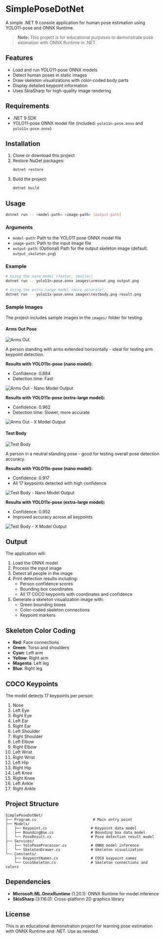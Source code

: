# SimplePoseDotNet

A simple .NET 9 console application for human pose estimation using YOLO11-pose and ONNX Runtime.

> **Note:** This project is for educational purposes to demonstrate pose estimation with ONNX Runtime in .NET.

## Features

- Load and run YOLO11-pose ONNX models
- Detect human poses in static images
- Draw skeleton visualizations with color-coded body parts
- Display detailed keypoint information
- Uses SkiaSharp for high-quality image rendering

## Requirements

- .NET 9 SDK
- YOLO11-pose ONNX model file (included: `yolo11n-pose.onnx` and `yolo11x-pose.onnx`)

## Installation

1. Clone or download this project
2. Restore NuGet packages:
   ```bash
   dotnet restore
   ```
3. Build the project:
   ```bash
   dotnet build
   ```

## Usage

```bash
dotnet run -- <model-path> <image-path> [output-path]
```

### Arguments

- `model-path`: Path to the YOLO11 pose ONNX model file
- `image-path`: Path to the input image file
- `output-path`: (Optional) Path for the output skeleton image (default: `output_skeleton.png`)

### Example

```bash
# Using the nano model (faster, smaller)
dotnet run -- yolo11n-pose.onnx images\armsout.png output.png

# Using the extra-large model (more accurate)
dotnet run -- yolo11x-pose.onnx images\testbody.png result.png
```

### Sample Images

The project includes sample images in the `images/` folder for testing:

#### Arms Out Pose
![Arms Out](images/armsout.png)

A person standing with arms extended horizontally - ideal for testing arm keypoint detection.

**Results with YOLO11n-pose (nano model):**
- Confidence: 0.884
- Detection time: Fast

![Arms Out - Nano Model Output](images/output_armsout_n.png)

**Results with YOLO11x-pose (extra-large model):**
- Confidence: 0.962
- Detection time: Slower, more accurate

![Arms Out - X Model Output](images/output_armsout_x.png)

#### Test Body
![Test Body](images/testbody.png)

A person in a neutral standing pose - good for testing overall pose detection accuracy.

**Results with YOLO11n-pose (nano model):**
- Confidence: 0.917
- All 17 keypoints detected with high confidence

![Test Body - Nano Model Output](images/output_testbody_n.png)

**Results with YOLO11x-pose (extra-large model):**
- Confidence: 0.952
- Improved accuracy across all keypoints

![Test Body - X Model Output](images/output_testbody_x.png)

## Output

The application will:
1. Load the ONNX model
2. Process the input image
3. Detect all people in the image
4. Print detection results including:
   - Person confidence scores
   - Bounding box coordinates
   - All 17 COCO keypoints with coordinates and confidence
5. Generate a skeleton visualization image with:
   - Green bounding boxes
   - Color-coded skeleton connections
   - Keypoint markers

## Skeleton Color Coding

- **Red**: Face connections
- **Green**: Torso and shoulders
- **Cyan**: Left arm
- **Yellow**: Right arm
- **Magenta**: Left leg
- **Blue**: Right leg

## COCO Keypoints

The model detects 17 keypoints per person:
1. Nose
2. Left Eye
3. Right Eye
4. Left Ear
5. Right Ear
6. Left Shoulder
7. Right Shoulder
8. Left Elbow
9. Right Elbow
10. Left Wrist
11. Right Wrist
12. Left Hip
13. Right Hip
14. Left Knee
15. Right Knee
16. Left Ankle
17. Right Ankle

## Project Structure

```
SimplePoseDotNet/
├── Program.cs                          # Main entry point
├── Models/
│   ├── Keypoint.cs                    # Keypoint data model
│   ├── BoundingBox.cs                 # Bounding box data model
│   └── PoseResult.cs                  # Pose detection result model
├── Services/
│   ├── YoloPoseProcessor.cs           # ONNX model inference
│   └── SkeletonDrawer.cs              # Skeleton visualization
└── Constants/
    ├── KeypointNames.cs               # COCO keypoint names
    └── CocoSkeleton.cs                # Skeleton connections and colors
```

## Dependencies

- **Microsoft.ML.OnnxRuntime** (1.20.1): ONNX Runtime for model inference
- **SkiaSharp** (3.116.0): Cross-platform 2D graphics library

## License

This is an educational demonstration project for learning pose estimation with ONNX Runtime and .NET. Use as needed.
